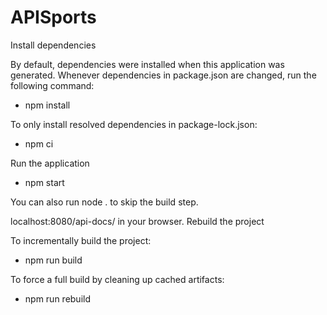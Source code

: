 # APISports

Install dependencies

By default, dependencies were installed when this application was generated. Whenever dependencies in package.json are changed, run the following command:

- npm install

To only install resolved dependencies in package-lock.json:

- npm ci

Run the application

- npm start

You can also run node . to skip the build step.

localhost:8080/api-docs/ in your browser.
Rebuild the project

To incrementally build the project:

- npm run build

To force a full build by cleaning up cached artifacts:

- npm run rebuild
